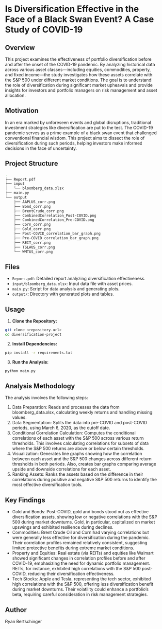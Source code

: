 # Is Diversification Effective in the Face of a Black Swan Event? A Case Study of COVID-19

## Overview

This project examines the effectiveness of portfolio diversification before and after the onset of the COVID-19 pandemic. By analyzing historical data across various asset classes—including equities, commodities, property, and fixed income—the study investigates how these assets correlate with the S&P 500 under different market conditions. The goal is to understand the role of diversification during significant market upheavals and provide insights for investors and portfolio managers on risk management and asset allocation.

## Motivation

In an era marked by unforeseen events and global disruptions, traditional investment strategies like diversification are put to the test. The COVID-19 pandemic serves as a prime example of a black swan event that challenged conventional financial wisdom. This project aims to dissect the role of diversification during such periods, helping investors make informed decisions in the face of uncertainty.

## Project Structure

```bash
.
├── Report.pdf
├── input
│   └── bloomberg_data.xlsx
├── main.py
└── output
    ├── AAPLUS_corr.png
    ├── Bond_corr.png
    ├── BrentCrude_corr.png
    ├── CombinedCorrelation_Post-COVID.png
    ├── CombinedCorrelation_Pre-COVID.png
    ├── Corn_corr.png
    ├── Gold_corr.png
    ├── Post-COVID_correlation_bar_graph.png
    ├── Pre-COVID_correlation_bar_graph.png
    ├── REIT_corr.png
    ├── TSLAUS_corr.png
    └── WMTUS_corr.png
```

## Files

- `Report.pdf`: Detailed report analyzing diversification effectiveness.
- `input/bloomberg_data.xlsx`: Input data file with asset prices.
- `main.py`: Script for data analysis and generating plots.
- `output/`: Directory with generated plots and tables.

## Usage

1. **Clone the Repository:**
```bash
git clone <repository-url>
cd diversification-project
```

2. **Install Dependencies:**
```bash
pip install -r requirements.txt
```

3. **Run the Analysis:**
```bash
python main.py
```

## Analysis Methodology

The analysis involves the following steps:

1. Data Preparation: Reads and processes the data from bloomberg_data.xlsx, calculating weekly returns and handling missing values.
2. Data Segmentation: Splits the data into pre-COVID and post-COVID periods, using March 6, 2020, as the cutoff date.
3. Conditional Correlation Calculation: Computes the conditional correlations of each asset with the S&P 500 across various return thresholds. This involves calculating correlations for subsets of data where the S&P 500 returns are above or below certain thresholds.
4. Visualization: Generates line graphs showing how the correlation between each asset and the S&P 500 changes across different return thresholds in both periods. Also, creates bar graphs comparing average upside and downside correlations for each asset.
5. Ranking Assets: Ranks the assets based on the difference in their correlations during positive and negative S&P 500 returns to identify the most effective diversification tools.

## Key Findings

- Gold and Bonds: Post-COVID, gold and bonds stood out as effective diversification assets, showing low or negative correlations with the S&P 500 during market downturns. Gold, in particular, capitalized on market upswings and exhibited resilience during declines.
- Commodities: Brent Crude Oil and Corn had varying correlations but were generally less effective for diversification during the pandemic. Their correlation profiles remained relatively consistent, suggesting limited protective benefits during extreme market conditions.
- Property and Equities: Real estate (via REITs) and equities like Walmart showed significant changes in correlation profiles before and after COVID-19, emphasizing the need for dynamic portfolio management. REITs, for instance, exhibited high correlations with the S&P 500 post-COVID, reducing their diversification effectiveness.
- Tech Stocks: Apple and Tesla, representing the tech sector, exhibited high correlations with the S&P 500, offering less diversification benefit during market downturns. Their volatility could enhance a portfolio’s beta, requiring careful consideration in risk management strategies.


## Author

Ryan Bertschinger
